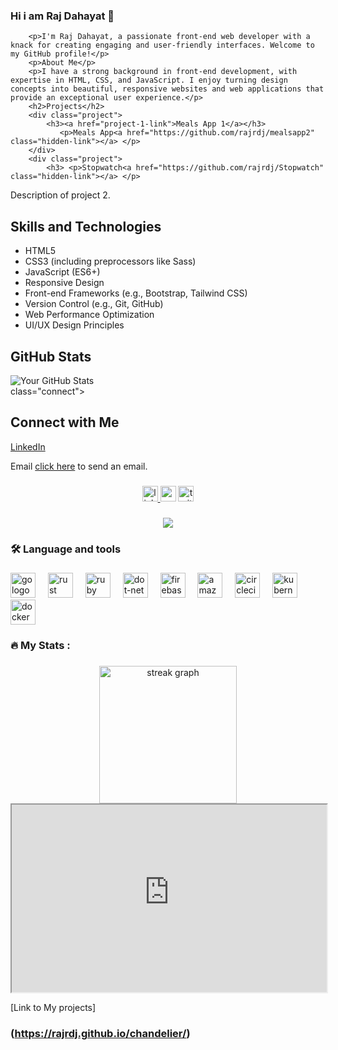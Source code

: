 ### Hi i am Raj Dahayat 👋

<!DOCTYPE html>
<html lang="en">
<head>
    <meta charset="UTF-8">
    <meta name="viewport" content="width=device-width, initial-scale=1.0">
    <!-- <title>GitHub Profile Introduction</title>
    <style>
        body {
            font-family: Arial, sans-serif;
            line-height: 1.6;
            margin: 0;
            padding: 0;
            background-color: #f4f4f4;
            color: #333;
            padding: 20px;
        }
        .container {
            max-width: 800px;
            margin: auto;
            background: #fff;
            padding: 20px;
            border-radius: 5px;
            box-shadow: 0 0 10px rgba(0,0,0,0.1);
        }
        h1, h2 {
            text-align: center;
        }
        .project {
            margin-bottom: 20px;
        }
        .project a {
            text-decoration: none;
            color: #007bff;
        }
        .project p {
            margin: 5px 0;
        }
        .stats {
            text-align: center;
        }
        .connect {
            text-align: center;
        }
        .connect a {
            margin: 0 5px;
            text-decoration: none;
            color: #333;
        }
    </style> -->
</head> 
<body>
    <div class="container">
       
        <p>I'm Raj Dahayat, a passionate front-end web developer with a knack for creating engaging and user-friendly interfaces. Welcome to my GitHub profile!</p>
        <p>About Me</p>
        <p>I have a strong background in front-end development, with expertise in HTML, CSS, and JavaScript. I enjoy turning design concepts into beautiful, responsive websites and web applications that provide an exceptional user experience.</p> 
        <h2>Projects</h2>
        <div class="project">
            <h3><a href="project-1-link">Meals App 1</a></h3>
               <p>Meals App<a href="https://github.com/rajrdj/mealsapp2" class="hidden-link"></a> </p>
        </div>
        <div class="project">
            <h3> <p>Stopwatch<a href="https://github.com/rajrdj/Stopwatch" class="hidden-link"></a> </p>
</h3>
            <p>Description of project 2.</p>
        </div>
        <div class="project">
            <!-- <h3><a href="project-3-link">Project Name 3</a></h3>
            <p>Description of project 3.</p> -->
        </div> 
        <h2>Skills and Technologies</h2>
        <ul>
            <li>HTML5</li>
            <li>CSS3 (including preprocessors like Sass)</li>
            <li>JavaScript (ES6+)</li>
            <li>Responsive Design</li>
            <li>Front-end Frameworks (e.g., Bootstrap, Tailwind CSS)</li>
            <li>Version Control (e.g., Git, GitHub)</li>
            <li>Web Performance Optimization</li>
            <li>UI/UX Design Principles</li>
        </ul>
        <div class="stats">
            <h2>GitHub Stats</h2>
            <img src="https://github-readme-stats.vercel.app/api?username=rajrdj&show_icons=true" alt="Your GitHub Stats">
        </div>
        <div> class="connect">
            <h2>Connect with Me</h2>
            <!-- <a href="link-to-portfolio">Portfolio</a> -->
            <a href="https://www.linkedin.com/in/rajrd/">LinkedIn</a>
            <!-- <a href="link-to-twitter">Twitter</a> -->
           <p>Email <a href="mailto:rajdahyat74@gmail.com"> click here</a> to send an email.</p
        </div>
    </div>

    
  <!-- <img height="150" src="https://camo.githubusercontent.com/62da68eb62b1e5f175f7d1f0191dd89a653d7908feb22d37d4a0ab07365d6791/68747470733a2f2f6d656469612e67697068792e636f6d2f6d656469612f4d3967624264396e6244724f5475314d71782f67697068792e676966"  /> -->
</div>

###

<div align="center">
  <a href="https://www.linkedin.com/in/rajrd/">
    <img src="https://img.shields.io/static/v1?message=LinkedIn&logo=linkedin&label=&color=0077B5&logoColor=white&labelColor=&style=for-the-badge" height="25" alt="linkedin logo" />
</a>
  <img src="https://img.shields.io/static/v1?message=Youtube&logo=youtube&label=&color=FF0000&logoColor=white&labelColor=&style=for-the-badge" height="25" alt="youtube logo"  />
  <img src="https://img.shields.io/static/v1?message=Twitter&logo=twitter&label=&color=1DA1F2&logoColor=white&labelColor=&style=for-the-badge" height="25" alt="twitter logo"  />
</div>

###

<div align="center">
  <img src="https://visitor-badge.laobi.icu/badge?page_id=maurodesouza.maurodesouza&"  />
</div>




<h3 align="left">🛠 Language and tools</h3>

###

<div align="left">
  <img src="https://cdn.jsdelivr.net/gh/devicons/devicon/icons/go/go-original-wordmark.svg" height="40" alt="go logo"  />
  <img width="12" />
  <img src="https://cdn.jsdelivr.net/gh/devicons/devicon/icons/rust/rust-plain.svg" height="40" alt="rust logo"  />
  <img width="12" />
  <img src="https://cdn.jsdelivr.net/gh/devicons/devicon/icons/ruby/ruby-plain-wordmark.svg" height="40" alt="ruby logo"  />
  <img width="12" />
  <img src="https://cdn.jsdelivr.net/gh/devicons/devicon/icons/dot-net/dot-net-plain-wordmark.svg" height="40" alt="dot-net logo"  />
  <img width="12" />
  <img src="https://cdn.jsdelivr.net/gh/devicons/devicon/icons/firebase/firebase-plain-wordmark.svg" height="40" alt="firebase logo"  />
  <img width="12" />
  <img src="" height="40" alt="amazonwebservices logo"  />
  <img width="12" />
  <img src="https://cdn.jsdelivr.net/gh/devicons/devicon/icons/circleci/circleci-plain.svg" height="40" alt="circleci logo"  />
  <img width="12" />
  <img src="https://cdn.jsdelivr.net/gh/devicons/devicon/icons/kubernetes/kubernetes-plain.svg" height="40" alt="kubernetes logo"  />
  <img width="12" />
  <img src="https://cdn.jsdelivr.net/gh/devicons/devicon/icons/docker/docker-plain-wordmark.svg" height="40" alt="docker logo"  />
</div>

###

<h3 align="left">🔥   My Stats :</h3>

###

<div align="center">
  <img src="https://streak-stats.demolab.com?user=maurodesouza&locale=en&mode=daily&theme=dark&hide_border=false&border_radius=5&order=3" height="220" alt="streak graph"  />
</div>

<iframe src="https://stupendous-kleicha-49acfe.netlify.app/" width="100%" height="300px"></iframe>

[Link to My projects] <h3>
(https://rajrdj.github.io/chandelier/) 



    
</body>
</html>


<!--
**rajrdj/rajrdj** is a ✨ _special_ ✨ repository because its `README.md` (this file) appears on your GitHub profile.

Here are some ideas to get you started:

- 🔭 I’m currently working on ...
- 🌱 I’m currently learning ...
- 👯 I’m looking to collaborate on ...
- 🤔 I’m looking for help with ...
- 💬 Ask me about ...
- 📫 How to reach me: ...
- 😄 Pronouns: ...
- ⚡ Fun fact: ...
-->




